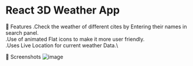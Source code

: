 # React 3D Weather App
📌 Features
    .Check the weather of different cites by Entering their names in search panel.\
    .Use of animated Flat icons to make it more user friendly.\
    .Uses Live Location for current weather Data.\

📸 Screenshots
 ![image](https://github.com/user-attachments/assets/cf5abfc1-366a-481b-aa34-05b1f8ba09a7)

